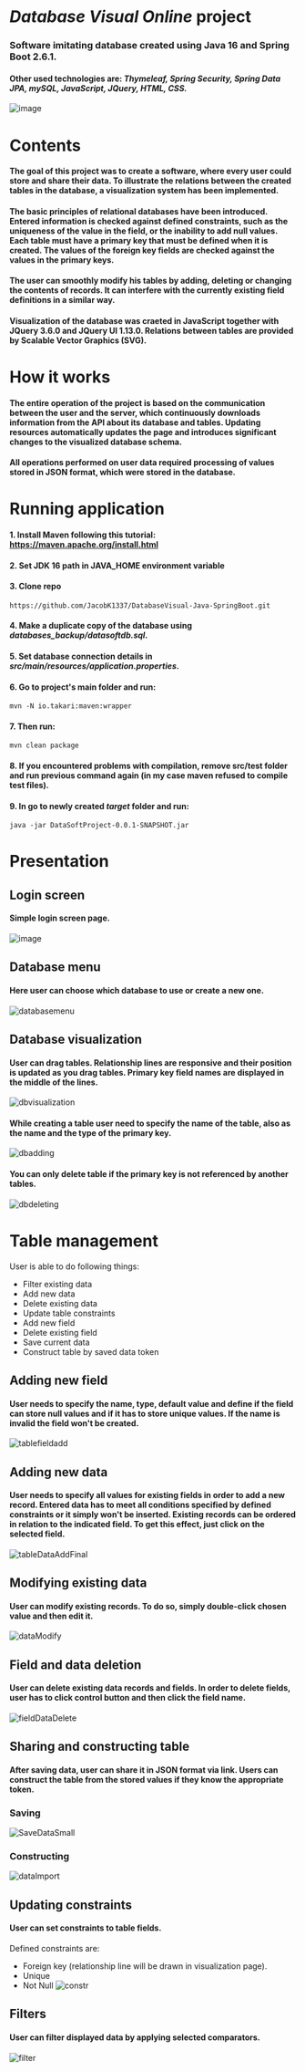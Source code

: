 # *Database Visual Online* project
### Software imitating database created using Java 16 and Spring Boot 2.6.1.
#### Other used technologies are: *Thymeleaf, Spring Security, Spring Data JPA, mySQL, JavaScript, JQuery, HTML, CSS.*
![image](https://user-images.githubusercontent.com/81765291/155874547-0a482f2a-0626-4cd9-88df-198bbe4add34.png)
# Contents
#### The goal of this project was to create a software, where every user could store and share their data. To illustrate the relations between the created tables in the database, a visualization system has been implemented.
#### The basic principles of relational databases have been introduced. Entered information is checked against defined constraints, such as the uniqueness of the value in the field, or the inability to add null values. Each table must have a primary key that must be defined when it is created. The values of the foreign key fields are checked against the values in the primary keys.
#### The user can smoothly modify his tables by adding, deleting or changing the contents of records. It can interfere with the currently existing field definitions in a similar way. 
#### Visualization of the database was craeted in JavaScript together with JQuery 3.6.0 and JQuery UI 1.13.0. Relations between tables are provided by Scalable Vector Graphics (SVG).
# How it works
#### The entire operation of the project is based on the communication between the user and the server, which continuously downloads information from the API about its database and tables. Updating resources automatically updates the page and introduces significant changes to the visualized database schema.
#### All operations performed on user data required processing of values stored in JSON format, which were stored in the database.
# Running application
#### 1. Install Maven following this tutorial: https://maven.apache.org/install.html
#### 2. Set JDK 16 path in JAVA_HOME environment variable
#### 3. Clone repo
```
https://github.com/JacobK1337/DatabaseVisual-Java-SpringBoot.git
```
#### 4. Make a duplicate copy of the database using *databases_backup/datasoftdb.sql*.
#### 5. Set database connection details in *src/main/resources/application.properties*. 
#### 6. Go to project's main folder and run:
```
mvn -N io.takari:maven:wrapper
```
#### 7. Then run:
```
mvn clean package
```
#### 8. If you encountered problems with compilation, remove src/test folder and run previous command again (in my case maven refused to compile test files).
#### 9. In go to newly created *target* folder and run:
```
java -jar DataSoftProject-0.0.1-SNAPSHOT.jar
```

# Presentation
## Login screen
#### Simple login screen page.
![image](https://user-images.githubusercontent.com/81765291/155875641-4d731215-32db-4a2e-9bed-aefcdd158b58.png)
## Database menu
#### Here user can choose which database to use or create a new one.
![databasemenu](https://user-images.githubusercontent.com/81765291/155875766-1274a65e-3ec1-412f-b62e-155c6d99d43f.gif)
## Database visualization
#### User can drag tables. Relationship lines are responsive and their position is updated as you drag tables. Primary key field names are displayed in the middle of the lines.
![dbvisualization](https://user-images.githubusercontent.com/81765291/155876196-d01c8a92-8882-42f0-9fe2-cf78b76fb791.gif)
#### While creating a table user need to specify the name of the table, also as the name and the type of the primary key.
![dbadding](https://user-images.githubusercontent.com/81765291/155876351-b5dce8b3-c452-42fd-b03e-61574a9fc2d8.gif)

#### You can only delete table if the primary key is not referenced by another tables.
![dbdeleting](https://user-images.githubusercontent.com/81765291/155876443-49357bea-d22b-489a-88c4-916fda670487.gif)

# Table management
User is able to do following things:
- Filter existing data
- Add new data
- Delete existing data
- Update table constraints
- Add new field
- Delete existing field
- Save current data
- Construct table by saved data token

## Adding new field
#### User needs to specify the name, type, default value and define if the field can store null values and if it has to store unique values. If the name is invalid the field won't be created.
![tablefieldadd](https://user-images.githubusercontent.com/81765291/155877746-8973b0f3-fef3-40f2-b122-c111916fc4dc.gif)

## Adding new data
#### User needs to specify all values for existing fields in order to add a new record. Entered data has to meet all conditions specified by defined constraints or it simply won't be inserted. Existing records can be ordered in relation to the indicated field. To get this effect, just click on the selected field. 
![tableDataAddFinal](https://user-images.githubusercontent.com/81765291/155878805-3e6b77ad-93a2-4740-881b-06ad6ad1f333.gif)
## Modifying existing data
#### User can modify existing records. To do so, simply double-click chosen value and then edit it.
![dataModify](https://user-images.githubusercontent.com/81765291/155878948-d19bf264-9923-4b15-8293-c88d50be2e77.gif)
## Field and data deletion
#### User can delete existing data records and fields. In order to delete fields, user has to click control button and then click the field name.
![fieldDataDelete](https://user-images.githubusercontent.com/81765291/155879168-481831c3-b860-4d7b-bea1-19b42bb6186d.gif)

## Sharing and constructing table
#### After saving data, user can share it in JSON format via link. Users can construct the table from the stored values if they know the appropriate token.
### Saving
![SaveDataSmall](https://user-images.githubusercontent.com/81765291/155879753-89d59053-bf3b-4003-b5f1-00805fc35df8.gif)
### Constructing
![dataImport](https://user-images.githubusercontent.com/81765291/155879818-e0df81e5-3773-43a6-8bfe-9155f94ab82d.gif)

## Updating constraints
#### User can set constraints to table fields.
Defined constraints are: 
- Foreign key (relationship line will be drawn in visualization page). 
- Unique
- Not Null
![constr](https://user-images.githubusercontent.com/81765291/155880003-99ae3b30-1aa9-43d9-97cd-134f72d760fb.gif)

## Filters
#### User can filter displayed data by applying selected comparators.

![filter](https://user-images.githubusercontent.com/81765291/155880093-ec1355e3-206d-452c-895b-ec0c2ead7048.gif)

